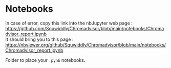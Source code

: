 # Notebooks

In case of error, copy this link into the nbJupyter web page : https://github.com/Squwiddly/Chromadvisor/blob/main/notebooks/Chromadvisor_report.ipynb  
It should bring you to this page : https://nbviewer.org/github/Squwiddly/Chromadvisor/blob/main/notebooks/Chromadvisor_report.ipynb

Folder to place your `.pynb` notebooks.

